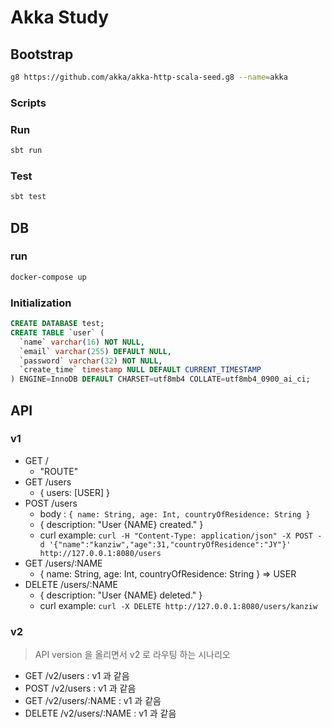 # Akka Study

## Bootstrap
```bash
g8 https://github.com/akka/akka-http-scala-seed.g8 --name=akka
```



### Scripts

### Run
```bash
sbt run
```

### Test
```bash
sbt test
```



## DB

### run

```bash
docker-compose up
```

### Initialization

```sql
CREATE DATABASE test;
CREATE TABLE `user` (
  `name` varchar(16) NOT NULL,
  `email` varchar(255) DEFAULT NULL,
  `password` varchar(32) NOT NULL,
  `create_time` timestamp NULL DEFAULT CURRENT_TIMESTAMP
) ENGINE=InnoDB DEFAULT CHARSET=utf8mb4 COLLATE=utf8mb4_0900_ai_ci;

```



## API

### v1

* GET /
  * "ROUTE"
* GET /users
  * { users: [USER] }
* POST /users
  * body : `{ name: String, age: Int, countryOfResidence: String } `
  * { description: "User {NAME} created." }
  * curl example: `curl -H "Content-Type: application/json" -X POST -d '{"name":"kanziw","age":31,"countryOfResidence":"JY"}' http://127.0.0.1:8080/users`
* GET /users/:NAME
  * { name: String, age: Int, countryOfResidence: String } => USER
* DELETE /users/:NAME
  * { description: "User {NAME} deleted." }
  * curl example: `curl -X DELETE http://127.0.0.1:8080/users/kanziw`

### v2

> API version 을 올리면서 v2 로 라우팅 하는 시나리오

* GET /v2/users : v1 과 같음
* POST /v2/users : v1 과 같음
* GET /v2/users/:NAME : v1 과 같음
* DELETE /v2/users/:NAME : v1 과 같음

